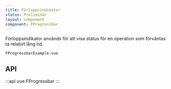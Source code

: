 ```yaml
---
title: Förloppsindikator
status: Preliminär
layout: component
component: FProgressbar
---
```


Förloppsindikator används för att visa status för en operation som förväntas ta relativt lång tid.

```import test-id=example
FProgressbarExample.vue
```

## API

:::api
vue:FProgressbar
:::
